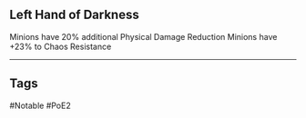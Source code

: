 ## Left Hand of Darkness
Minions have 20% additional Physical Damage Reduction
Minions have +23% to Chaos Resistance

---
## Tags
#Notable
#PoE2
